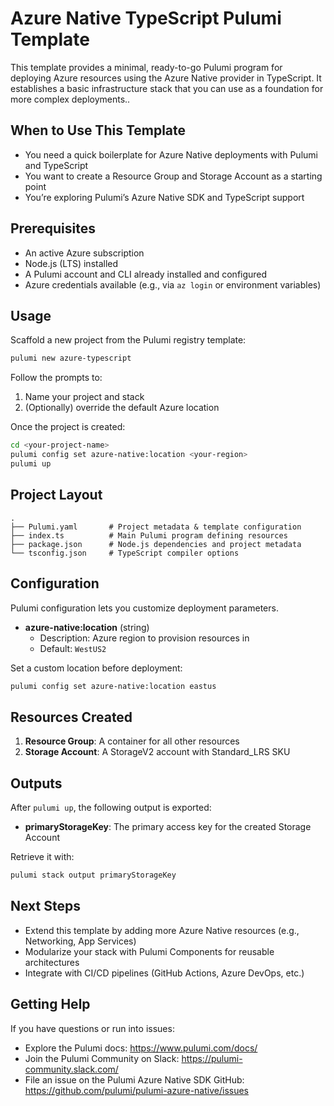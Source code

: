  # Azure Native TypeScript Pulumi Template

 This template provides a minimal, ready-to-go Pulumi program for deploying Azure resources using the Azure Native provider in TypeScript. It establishes a basic infrastructure stack that you can use as a foundation for more complex deployments..

 ## When to Use This Template

 - You need a quick boilerplate for Azure Native deployments with Pulumi and TypeScript
 - You want to create a Resource Group and Storage Account as a starting point
 - You’re exploring Pulumi’s Azure Native SDK and TypeScript support

 ## Prerequisites

 - An active Azure subscription
 - Node.js (LTS) installed
 - A Pulumi account and CLI already installed and configured
 - Azure credentials available (e.g., via `az login` or environment variables)

 ## Usage

 Scaffold a new project from the Pulumi registry template:
 ```bash
 pulumi new azure-typescript
 ```

 Follow the prompts to:
 1. Name your project and stack
 2. (Optionally) override the default Azure location

 Once the project is created:
 ```bash
 cd <your-project-name>
 pulumi config set azure-native:location <your-region>
 pulumi up
 ```

 ## Project Layout

 ```
 .
 ├── Pulumi.yaml       # Project metadata & template configuration
 ├── index.ts          # Main Pulumi program defining resources
 ├── package.json      # Node.js dependencies and project metadata
 └── tsconfig.json     # TypeScript compiler options
 ```

 ## Configuration

 Pulumi configuration lets you customize deployment parameters.

 - **azure-native:location** (string)
   - Description: Azure region to provision resources in
   - Default: `WestUS2`

 Set a custom location before deployment:
 ```bash
 pulumi config set azure-native:location eastus
 ```

 ## Resources Created

 1. **Resource Group**: A container for all other resources
 2. **Storage Account**: A StorageV2 account with Standard_LRS SKU

 ## Outputs

 After `pulumi up`, the following output is exported:
 - **primaryStorageKey**: The primary access key for the created Storage Account

 Retrieve it with:
 ```bash
 pulumi stack output primaryStorageKey
 ```

 ## Next Steps

 - Extend this template by adding more Azure Native resources (e.g., Networking, App Services)
 - Modularize your stack with Pulumi Components for reusable architectures
 - Integrate with CI/CD pipelines (GitHub Actions, Azure DevOps, etc.)

 ## Getting Help

 If you have questions or run into issues:
 - Explore the Pulumi docs: https://www.pulumi.com/docs/
 - Join the Pulumi Community on Slack: https://pulumi-community.slack.com/
 - File an issue on the Pulumi Azure Native SDK GitHub: https://github.com/pulumi/pulumi-azure-native/issues